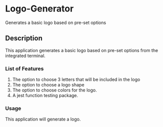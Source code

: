 # Logo-Generator
Generates a basic logo based on pre-set options

## Description

This application generates a basic logo based on pre-set options from the integrated terminal.

### List of Features 

1. The option to choose 3 letters that will be included in the logo
2. The option to choose a logo shape
3. The option to choose colors for the logo.
4. A jest function testing package.


### Usage

This application will generate a logo.
